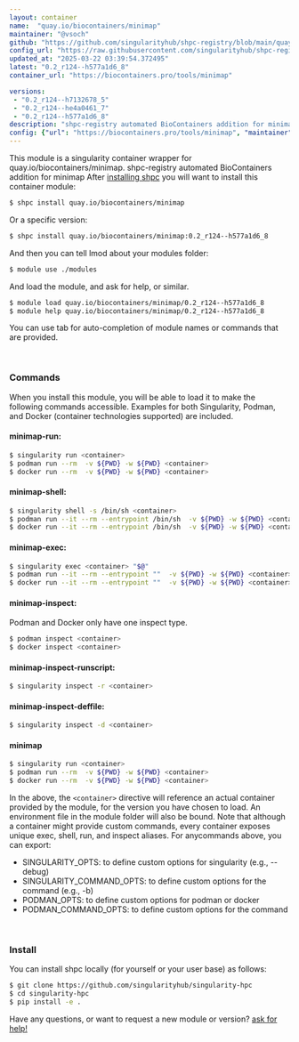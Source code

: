 ```yaml
---
layout: container
name:  "quay.io/biocontainers/minimap"
maintainer: "@vsoch"
github: "https://github.com/singularityhub/shpc-registry/blob/main/quay.io/biocontainers/minimap/container.yaml"
config_url: "https://raw.githubusercontent.com/singularityhub/shpc-registry/main/quay.io/biocontainers/minimap/container.yaml"
updated_at: "2025-03-22 03:39:54.372495"
latest: "0.2_r124--h577a1d6_8"
container_url: "https://biocontainers.pro/tools/minimap"

versions:
 - "0.2_r124--h7132678_5"
 - "0.2_r124--he4a0461_7"
 - "0.2_r124--h577a1d6_8"
description: "shpc-registry automated BioContainers addition for minimap"
config: {"url": "https://biocontainers.pro/tools/minimap", "maintainer": "@vsoch", "description": "shpc-registry automated BioContainers addition for minimap", "latest": {"0.2_r124--h577a1d6_8": "sha256:6acf816f7583aa3ba3bebb1885da6f931e18574db2d83356cd80e2080fc608f8"}, "tags": {"0.2_r124--h7132678_5": "sha256:9c29e2f2f305f9eec90e3a45b08fb0a292d77a8e2de8b7426f47d735fcec53ce", "0.2_r124--he4a0461_7": "sha256:7a74cd991e5bf37ebef6b05eef29a1c6f8514db911a997c8c49129a682b1593f", "0.2_r124--h577a1d6_8": "sha256:6acf816f7583aa3ba3bebb1885da6f931e18574db2d83356cd80e2080fc608f8"}, "docker": "quay.io/biocontainers/minimap"}
---
```


This module is a singularity container wrapper for quay.io/biocontainers/minimap.
shpc-registry automated BioContainers addition for minimap
After [installing shpc](#install) you will want to install this container module:


```bash
$ shpc install quay.io/biocontainers/minimap
```

Or a specific version:

```bash
$ shpc install quay.io/biocontainers/minimap:0.2_r124--h577a1d6_8
```

And then you can tell lmod about your modules folder:

```bash
$ module use ./modules
```

And load the module, and ask for help, or similar.

```bash
$ module load quay.io/biocontainers/minimap/0.2_r124--h577a1d6_8
$ module help quay.io/biocontainers/minimap/0.2_r124--h577a1d6_8
```

You can use tab for auto-completion of module names or commands that are provided.

<br>

### Commands

When you install this module, you will be able to load it to make the following commands accessible.
Examples for both Singularity, Podman, and Docker (container technologies supported) are included.

#### minimap-run:

```bash
$ singularity run <container>
$ podman run --rm  -v ${PWD} -w ${PWD} <container>
$ docker run --rm  -v ${PWD} -w ${PWD} <container>
```

#### minimap-shell:

```bash
$ singularity shell -s /bin/sh <container>
$ podman run --it --rm --entrypoint /bin/sh  -v ${PWD} -w ${PWD} <container>
$ docker run --it --rm --entrypoint /bin/sh  -v ${PWD} -w ${PWD} <container>
```

#### minimap-exec:

```bash
$ singularity exec <container> "$@"
$ podman run --it --rm --entrypoint ""  -v ${PWD} -w ${PWD} <container> "$@"
$ docker run --it --rm --entrypoint ""  -v ${PWD} -w ${PWD} <container> "$@"
```

#### minimap-inspect:

Podman and Docker only have one inspect type.

```bash
$ podman inspect <container>
$ docker inspect <container>
```

#### minimap-inspect-runscript:

```bash
$ singularity inspect -r <container>
```

#### minimap-inspect-deffile:

```bash
$ singularity inspect -d <container>
```



#### minimap

```bash
$ singularity run <container>
$ podman run --rm  -v ${PWD} -w ${PWD} <container>
$ docker run --rm  -v ${PWD} -w ${PWD} <container>
```


In the above, the `<container>` directive will reference an actual container provided
by the module, for the version you have chosen to load. An environment file in the
module folder will also be bound. Note that although a container
might provide custom commands, every container exposes unique exec, shell, run, and
inspect aliases. For anycommands above, you can export:

 - SINGULARITY_OPTS: to define custom options for singularity (e.g., --debug)
 - SINGULARITY_COMMAND_OPTS: to define custom options for the command (e.g., -b)
 - PODMAN_OPTS: to define custom options for podman or docker
 - PODMAN_COMMAND_OPTS: to define custom options for the command

<br>

### Install

You can install shpc locally (for yourself or your user base) as follows:

```bash
$ git clone https://github.com/singularityhub/singularity-hpc
$ cd singularity-hpc
$ pip install -e .
```

Have any questions, or want to request a new module or version? [ask for help!](https://github.com/singularityhub/singularity-hpc/issues)